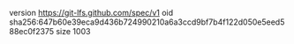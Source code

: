 version https://git-lfs.github.com/spec/v1
oid sha256:647b60e39eca9d436b724990210a6a3ccd9bf7b4f122d050e5eed588ec0f2375
size 1003
